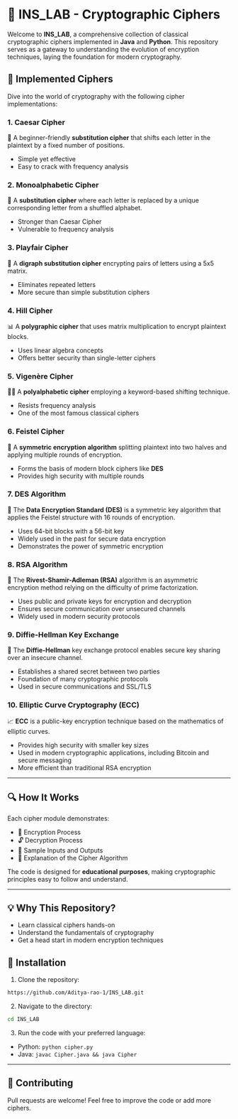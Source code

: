 # 🔐 INS_LAB - Cryptographic Ciphers

Welcome to **INS_LAB**, a comprehensive collection of classical cryptographic ciphers implemented in **Java** and **Python**. This repository serves as a gateway to understanding the evolution of encryption techniques, laying the foundation for modern cryptography.

## 🚀 Implemented Ciphers
Dive into the world of cryptography with the following cipher implementations:

### 1. Caesar Cipher
🔑 A beginner-friendly **substitution cipher** that shifts each letter in the plaintext by a fixed number of positions.
- Simple yet effective
- Easy to crack with frequency analysis

### 2. Monoalphabetic Cipher
🔄 A **substitution cipher** where each letter is replaced by a unique corresponding letter from a shuffled alphabet.
- Stronger than Caesar Cipher
- Vulnerable to frequency analysis

### 3. Playfair Cipher
🎲 A **digraph substitution cipher** encrypting pairs of letters using a 5x5 matrix.
- Eliminates repeated letters
- More secure than simple substitution ciphers

### 4. Hill Cipher
📊 A **polygraphic cipher** that uses matrix multiplication to encrypt plaintext blocks.
- Uses linear algebra concepts
- Offers better security than single-letter ciphers

### 5. Vigenère Cipher
🔑✨ A **polyalphabetic cipher** employing a keyword-based shifting technique.
- Resists frequency analysis
- One of the most famous classical ciphers

### 6. Feistel Cipher
🔐 A **symmetric encryption algorithm** splitting plaintext into two halves and applying multiple rounds of encryption.
- Forms the basis of modern block ciphers like **DES**
- Provides high security with multiple rounds

### 7. DES Algorithm
💪 The **Data Encryption Standard (DES)** is a symmetric key algorithm that applies the Feistel structure with 16 rounds of encryption.
- Uses 64-bit blocks with a 56-bit key
- Widely used in the past for secure data encryption
- Demonstrates the power of symmetric encryption

### 8. RSA Algorithm
🔑 The **Rivest-Shamir-Adleman (RSA)** algorithm is an asymmetric encryption method relying on the difficulty of prime factorization.
- Uses public and private keys for encryption and decryption
- Ensures secure communication over unsecured channels
- Widely used in modern security protocols

### 9. Diffie-Hellman Key Exchange
🔄 The **Diffie-Hellman** key exchange protocol enables secure key sharing over an insecure channel.
- Establishes a shared secret between two parties
- Foundation of many cryptographic protocols
- Used in secure communications and SSL/TLS

### 10. Elliptic Curve Cryptography (ECC)
📈 **ECC** is a public-key encryption technique based on the mathematics of elliptic curves.
- Provides high security with smaller key sizes
- Used in modern cryptographic applications, including Bitcoin and secure messaging
- More efficient than traditional RSA encryption

---

## 🔍 How It Works
Each cipher module demonstrates:
- 📌 Encryption Process
- 🔓 Decryption Process
- 📝 Sample Inputs and Outputs
- 📄 Explanation of the Cipher Algorithm

The code is designed for **educational purposes**, making cryptographic principles easy to follow and understand.

---

## 💡 Why This Repository?
- Learn classical ciphers hands-on
- Understand the fundamentals of cryptography
- Get a head start in modern encryption techniques

## 📌 Installation
1. Clone the repository:
```bash
https://github.com/Aditya-rao-1/INS_LAB.git
```
2. Navigate to the directory:
```bash
cd INS_LAB
```
3. Run the code with your preferred language:
- Python: `python cipher.py`
- Java: `javac Cipher.java && java Cipher`

---

## 🤝 Contributing
Pull requests are welcome! Feel free to improve the code or add more ciphers.


